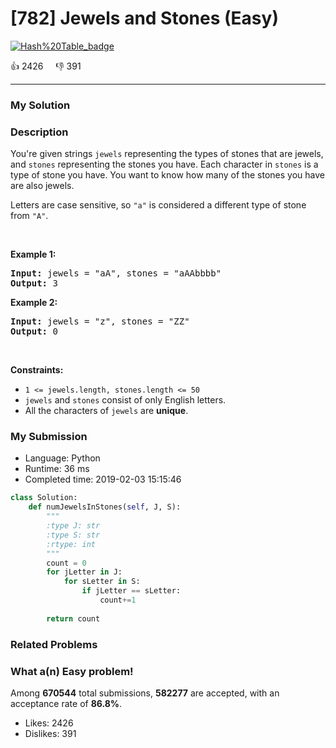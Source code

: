 # [782] Jewels and Stones (Easy)

[![Hash%20Table_badge](https://img.shields.io/badge/topic-Hash%20Table-green.svg)](https://leetcode.com/problems/jewels-and-stones/) 

:+1: 2426 &nbsp; &nbsp; :thumbsdown: 391

---

### My Solution


### Description
<p>You&#39;re given strings <code>jewels</code> representing the types of stones that are jewels, and <code>stones</code> representing the stones you have. Each character in <code>stones</code> is a type of stone you have. You want to know how many of the stones you have are also jewels.</p>

<p>Letters are case sensitive, so <code>&quot;a&quot;</code> is considered a different type of stone from <code>&quot;A&quot;</code>.</p>

<p>&nbsp;</p>
<p><strong>Example 1:</strong></p>
<pre><strong>Input:</strong> jewels = "aA", stones = "aAAbbbb"
<strong>Output:</strong> 3
</pre><p><strong>Example 2:</strong></p>
<pre><strong>Input:</strong> jewels = "z", stones = "ZZ"
<strong>Output:</strong> 0
</pre>
<p>&nbsp;</p>
<p><strong>Constraints:</strong></p>

<ul>
	<li><code>1 &lt;=&nbsp;jewels.length, stones.length &lt;= 50</code></li>
	<li><code>jewels</code> and <code>stones</code> consist of only English letters.</li>
	<li>All the characters of&nbsp;<code>jewels</code> are <strong>unique</strong>.</li>
</ul>



### My Submission

- Language: Python
- Runtime: 36 ms
- Completed time: 2019-02-03 15:15:46

```Python
class Solution:
    def numJewelsInStones(self, J, S):
        """
        :type J: str
        :type S: str
        :rtype: int
        """
        count = 0
        for jLetter in J:
            for sLetter in S:
                if jLetter == sLetter:
                    count+=1
                    
        return count
```


### Related Problems




### What a(n) Easy problem!
Among **670544** total submissions, **582277** are accepted, with an acceptance rate of **86.8%**. <br>

- Likes: 2426
- Dislikes: 391

